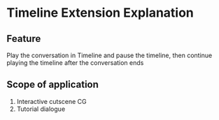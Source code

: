 # Timeline Extension Explanation

## Feature
Play the conversation in Timeline and pause the timeline, then continue playing the timeline after the conversation ends

## Scope of application
1. Interactive cutscene CG
2. Tutorial dialogue